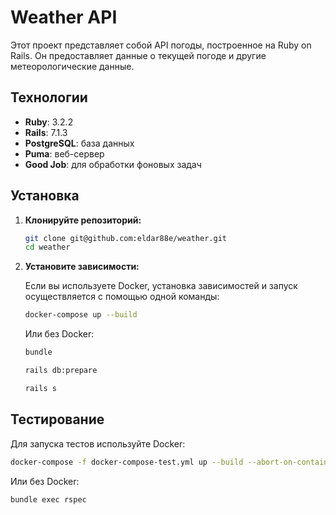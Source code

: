 # Weather API

Этот проект представляет собой API погоды, построенное на Ruby on Rails. Он предоставляет данные о текущей погоде и другие метеорологические данные.

## Технологии

- **Ruby**: 3.2.2
- **Rails**: 7.1.3
- **PostgreSQL**: база данных
- **Puma**: веб-сервер
- **Good Job**: для обработки фоновых задач

## Установка

1. **Клонируйте репозиторий:**

   ```bash
   git clone git@github.com:eldar88e/weather.git
   cd weather
    ```
2. **Установите зависимости:**

   Если вы используете Docker, установка зависимостей и запуск осуществляется с помощью одной команды:
   ```bash
   docker-compose up --build
   ```
   
   Или без Docker:
    ```bash
    bundle
    
    rails db:prepare
    
    rails s
   ```

## Тестирование

Для запуска тестов используйте Docker:
```bash
docker-compose -f docker-compose-test.yml up --build --abort-on-container-exit
```

Или без Docker:
```bash
bundle exec rspec
```